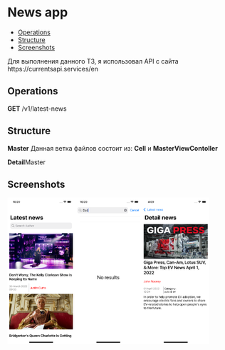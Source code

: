 # News app

 - [Operations](#operations)
 - [Structure](#structure)
 - [Screenshots](#screenshots)
 
 <p> Для выполнения данного ТЗ, я использовал API  с сайта https://currentsapi.services/en </p>
 
 <h2>Operations</h2>
 <p><b>GET</b> /v1/latest-news</p>
 <h2>Structure</h2>
 <p><b>Master</b> Данная ветка файлов состоит из: <b>Cell</b> и <b>MasterViewContoller</b></p>
 <p><b>Detail</b>Master</p>
 <h2>Screenshots</h2>
 <div style="display:flex;">
 <img alt="App image" src="Screenshots/main.png" width="30%">
 <img alt="App image" src="Screenshots/noResults.png" width="30%">
 <img alt="App image" src="Screenshots/detail.png" width="30%">
 
 </div>

